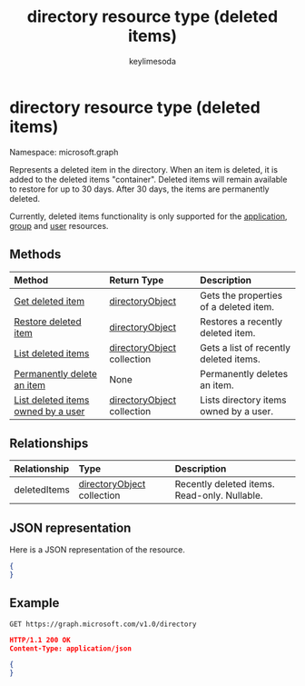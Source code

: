 ﻿---
title: "directory resource type (deleted items)"
description: ". Deleted items will remain available to restore for up to 30 days. After 30 days, the items are permanently deleted."
localization_priority: Normal
author: "keylimesoda"
ms.prod: "microsoft-identity-platform"
doc_type: resourcePageType
---

# directory resource type (deleted items)

Namespace: microsoft.graph

Represents a deleted item in the directory. When an item is deleted, it is added to the deleted items "container". Deleted items will remain available to restore for up to 30 days. After 30 days, the items are permanently deleted.

Currently, deleted items functionality is only supported for the [application](application.md), [group](group.md) and [user](user.md) resources.

## Methods

| Method                                                                            | Return Type                                      | Description                            |
| :-------------------------------------------------------------------------------- | :----------------------------------------------- | :------------------------------------- |
| [Get deleted item](../api/directory-deleteditems-get.md)                          | [directoryObject](directoryobject.md)            | Gets the properties of a deleted item. |
| [Restore deleted item](../api/directory-deleteditems-restore.md)                  | [directoryObject](directoryobject.md)            | Restores a recently deleted item.      |
| [List deleted items](../api/directory-deleteditems-list.md)                       | [directoryObject](directoryobject.md) collection | Gets a list of recently deleted items. |
| [Permanently delete an item](../api/directory-deleteditems-delete.md)             | None                                             | Permanently deletes an item.           |
| [List deleted items owned by a user](../api/directory-deleteditems-user-owned.md) | [directoryObject](directoryobject.md) collection | Lists directory items owned by a user. |

## Relationships

| Relationship | Type                                             | Description                                  |
| :----------- | :----------------------------------------------- | :------------------------------------------- |
| deletedItems | [directoryObject](directoryobject.md) collection | Recently deleted items. Read-only. Nullable. |

## JSON representation

Here is a JSON representation of the resource.

<!-- {
  "blockType": "resource",
  "baseType": "microsoft.graph.entity",
  "@odata.type": "microsoft.graph.directory"
}-->

```json
{
}
```

## Example

<!--{"blockType": "request"}-->

```http
GET https://graph.microsoft.com/v1.0/directory
```

<!--{"blockType": "response", "truncated": true, "@odata.type": "microsoft.graph.directory"}-->

```json
HTTP/1.1 200 OK
Content-Type: application/json

{
}
```

<!-- uuid: 8fcb5dbc-d5aa-4681-8e31-b001d5168d79
2015-10-25 14:57:30 UTC -->

<!-- {
  "type": "#page.annotation",
  "description": "directory resource",
  "keywords": "",
  "section": "documentation",
  "tocPath": ""
}-->
